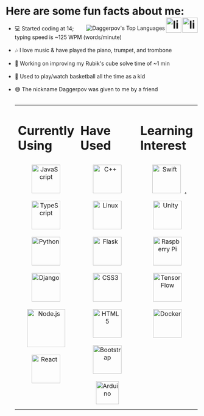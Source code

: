<!-- target="_blank" doesn't appear to work in this markdown language, and neither do rel="external" or onclick="window.open(this.href,'_blank');return false;"!-->

<h1>Here are some fun facts about me:
    <a href="https://www.linkedin.com/in/danielagapov" target="_blank">
      <img align="right" src=https://img.shields.io/badge/linkedin-%231E77B5.svg?&style=for-the-badge&logo=linkedin&logoColor=white alt=linkedin style="margin-bottom: 5px;" height="40"/>   </a>
    <a href="https://www.instagram.com/ldh_codeclub/" target="_blank">
      <img align="right" src=https://img.shields.io/badge/LDH_CodeClub-E4405F?style=for-the-badge&logo=instagram&logoColor=white alt=linkedin style="margin-bottom: 5px;" height="40"/>
    </a>
  </h1>

<img align="right" alt="Daggerpov's Top Languages" src="https://github-readme-stats.vercel.app/api/top-langs?username=Daggerpov&show_icons=true&theme=tokyonight&layout=compact" />

<ul>
  <li>💻 Started coding at 14; typing speed is ~125 WPM (words/minute)</li></br>
  <li>🎶 I love music & have played the piano, trumpet, and trombone</li></br>
  <li>🧩 Working on improving my Rubik's cube solve time of ~1 min</li></br>
  <li>🏀 Used to play/watch basketball all the time as a kid</li></br>
  <li>😅 The nickname Daggerpov was given to me by a friend</li>
</h4>

</br>
<table><tr>
  <td bg="D4AF37" valign="top" width="33%">
    
  # Currently Using  
  <div align="center">  
    <a href="https://en.wikipedia.org/wiki/JavaScript" target="_blank">
      <img style="margin: 10px" src="https://profilinator.rishav.dev/skills-assets/javascript-original.svg" alt="JavaScript" height="75" />  </a>
    <a href="https://www.typescriptlang.org/" target="_blank">
       <img style="margin: 10px" src="https://profilinator.rishav.dev/skills-assets/typescript-original.svg" alt="TypeScript" height="75" />  </a>
    <a href="https://www.python.org/" target="_blank">
      <img style="margin: 10px" src="https://profilinator.rishav.dev/skills-assets/python-original.svg" alt="Python" height="75" />  </a>
    <a href="https://www.djangoproject.com/" target="_blank">
      <img style="margin: 10px" src="https://profilinator.rishav.dev/skills-assets/django-original.svg" alt="Django" height="75" />  </a>
    <a href="https://nodejs.org/en/" target="_blank">
      <img style="margin: 10px" src="https://profilinator.rishav.dev/skills-assets/nodejs-original-wordmark.svg" alt="Node.js" height="100" />  </a>
    <a href="https://nodejs.org/en/" target="_blank">
      <img style="margin: 10px" src="https://profilinator.rishav.dev/skills-assets/react-original-wordmark.svg" alt="React" height="75" />  </a>
  </div>

  </td><td valign="top" width="33%">

  # Have Used  
  <div align="center">  
    <a href="https://en.wikipedia.org/wiki/C%2B%2B" target="_blank">
      <img style="margin: 10px" src="https://profilinator.rishav.dev/skills-assets/cplusplus-original.svg" alt="C++" height="75" />  </a>
    <a href="https://en.wikipedia.org/wiki/Linux" target="_blank">
      <img style="margin: 10px" src="https://profilinator.rishav.dev/skills-assets/linux-original.svg" alt="Linux" height="75" />  </a>
    <a href="https://flask.palletsprojects.com/en/2.0.x/" target="_blank">
      <img style="margin: 10px" src="https://www.kindpng.com/picc/m/188-1882416_flask-python-logo-hd-png-download.png" alt="Flask" height="75" />  </a> 
    <a href="https://en.wikipedia.org/wiki/CSS" target="_blank">
      <img style="margin: 10px" src="https://profilinator.rishav.dev/skills-assets/css3-original-wordmark.svg" alt="CSS3" height="75" />  </a>
    <a href="https://en.wikipedia.org/wiki/HTML5" target="_blank">
      <img style="margin: 10px" src="https://profilinator.rishav.dev/skills-assets/html5-original-wordmark.svg" alt="HTML5" height="75" />  </a>
    <a href="https://getbootstrap.com/" target="_blank">
      <img style="margin: 10px" src="https://profilinator.rishav.dev/skills-assets/bootstrap-plain.svg" alt="Bootstrap" height="75" />  </a>
    <a href="https://www.arduino.cc/" target="_blank">
      <img style="margin: 10px" src="https://profilinator.rishav.dev/skills-assets/arduino.png" alt="Arduino" height="60" />  </a>
  </div>

  </td><td valign="top" width="33%">

  # Learning Interest  
  <div align="center">  
    <a href="https://developer.apple.com/swift/" target="_blank">
      <img style="margin: 10px" src="https://developer.apple.com/swift/images/swift-og.png" alt="Swift" height="75" />.  </a>
    <a href="https://unity.com/" target="_blank">
      <img style="margin: 10px" src="https://profilinator.rishav.dev/skills-assets/unity.png" alt="Unity" height="75" />  </a>  
    <a href="https://www.raspberrypi.org/" target="_blank">
      <img style="margin: 10px" src="https://profilinator.rishav.dev/skills-assets/raspberrypi.png" alt="Raspberry Pi" height="75" />  </a>
    <a href="https://www.tensorflow.org/" target="_blank">
      <img style="margin: 10px" src="https://profilinator.rishav.dev/skills-assets/tensorflow-icon.svg" alt="TensorFlow" height="75" />  </a>
    <a href="https://www.docker.com/?utm_source=google&utm_medium=cpc&utm_campaign=dockerhomepage&utm_content=namer&utm_term=dockerhomepage&utm_budget=growth&gclid=Cj0KCQjw4eaJBhDMARIsANhrQADDCjR1Vha919pu7dDck1bMv_7L4N1a2LPmlQ3yM3P8kW3Zxwp0SN8aAvH-EALw_wcB" target="_blank">
      <img style="margin: 10px" src="https://profilinator.rishav.dev/skills-assets/docker-original-wordmark.svg" alt="Docker" height="75" />  </a>
  </div>

</td></tr></table>  
